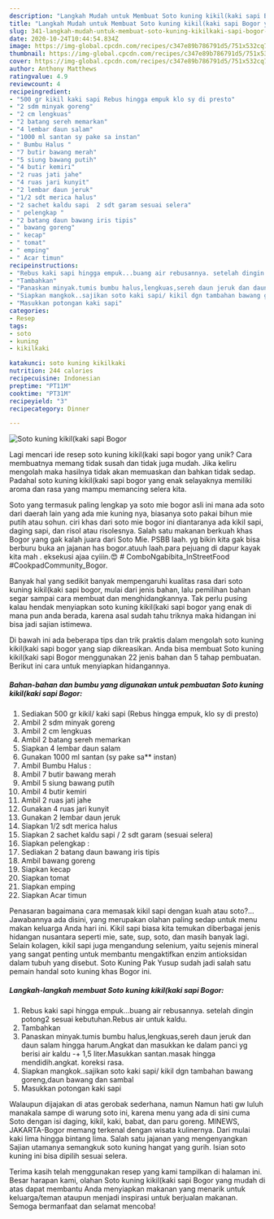 ```yaml
---
description: "Langkah Mudah untuk Membuat Soto kuning kikil(kaki sapi Bogor yang Lezat Sekali"
title: "Langkah Mudah untuk Membuat Soto kuning kikil(kaki sapi Bogor yang Lezat Sekali"
slug: 341-langkah-mudah-untuk-membuat-soto-kuning-kikilkaki-sapi-bogor-yang-lezat-sekali
date: 2020-10-24T10:44:54.834Z
image: https://img-global.cpcdn.com/recipes/c347e89b786791d5/751x532cq70/soto-kuning-kikilkaki-sapi-bogor-foto-resep-utama.jpg
thumbnail: https://img-global.cpcdn.com/recipes/c347e89b786791d5/751x532cq70/soto-kuning-kikilkaki-sapi-bogor-foto-resep-utama.jpg
cover: https://img-global.cpcdn.com/recipes/c347e89b786791d5/751x532cq70/soto-kuning-kikilkaki-sapi-bogor-foto-resep-utama.jpg
author: Anthony Matthews
ratingvalue: 4.9
reviewcount: 4
recipeingredient:
- "500 gr kikil kaki sapi Rebus hingga empuk klo sy di presto"
- "2 sdm minyak goreng"
- "2 cm lengkuas"
- "2 batang sereh memarkan"
- "4 lembar daun salam"
- "1000 ml santan sy pake sa instan"
- " Bumbu Halus "
- "7 butir bawang merah"
- "5 siung bawang putih"
- "4 butir kemiri"
- "2 ruas jati jahe"
- "4 ruas jari kunyit"
- "2 lembar daun jeruk"
- "1/2 sdt merica halus"
- "2 sachet kaldu sapi  2 sdt garam sesuai selera"
- " pelengkap "
- "2 batang daun bawang iris tipis"
- " bawang goreng"
- " kecap"
- " tomat"
- " emping"
- " Acar timun"
recipeinstructions:
- "Rebus kaki sapi hingga empuk...buang air rebusannya. setelah dingin potong2 sesuai kebutuhan.Rebus air untuk kaldu."
- "Tambahkan"
- "Panaskan minyak.tumis bumbu halus,lengkuas,sereh daun jeruk dan daun salam hingga harum.Angkat dan masukkan ke dalam panci yg berisi air kaldu -+ 1,5 liter.Masukkan santan.masak hingga mendidih.angkat. koreksi rasa."
- "Siapkan mangkok..sajikan soto kaki sapi/ kikil dgn tambahan bawang goreng,daun bawang dan sambal"
- "Masukkan potongan kaki sapi"
categories:
- Resep
tags:
- soto
- kuning
- kikilkaki

katakunci: soto kuning kikilkaki 
nutrition: 244 calories
recipecuisine: Indonesian
preptime: "PT11M"
cooktime: "PT31M"
recipeyield: "3"
recipecategory: Dinner

---
```



![Soto kuning kikil(kaki sapi Bogor](https://img-global.cpcdn.com/recipes/c347e89b786791d5/751x532cq70/soto-kuning-kikilkaki-sapi-bogor-foto-resep-utama.jpg)

Lagi mencari ide resep soto kuning kikil(kaki sapi bogor yang unik? Cara membuatnya memang tidak susah dan tidak juga mudah. Jika keliru mengolah maka hasilnya tidak akan memuaskan dan bahkan tidak sedap. Padahal soto kuning kikil(kaki sapi bogor yang enak selayaknya memiliki aroma dan rasa yang mampu memancing selera kita.

Soto yang termasuk paling lengkap ya soto mie bogor asli ini mana ada soto dari daerah lain yang ada mie kuning nya, biasanya soto pakai bihun mie putih atau sohun. ciri khas dari soto mie bogor ini diantaranya ada kikil sapi, daging sapi, dan risol atau risolesnya. Salah satu makanan berkuah khas Bogor yang gak kalah juara dari Soto Mie. PSBB laah. yg bikin kita gak bisa berburu buka an jajanan has bogor.atuuh laah.para pejuang di dapur kayak kita mah . eksekusi ajaa cyiiin.😍 # ComboNgabibita_InStreetFood #CookpadCommunity_Bogor.

Banyak hal yang sedikit banyak mempengaruhi kualitas rasa dari soto kuning kikil(kaki sapi bogor, mulai dari jenis bahan, lalu pemilihan bahan segar sampai cara membuat dan menghidangkannya. Tak perlu pusing kalau hendak menyiapkan soto kuning kikil(kaki sapi bogor yang enak di mana pun anda berada, karena asal sudah tahu triknya maka hidangan ini bisa jadi sajian istimewa.


Di bawah ini ada beberapa tips dan trik praktis dalam mengolah soto kuning kikil(kaki sapi bogor yang siap dikreasikan. Anda bisa membuat Soto kuning kikil(kaki sapi Bogor menggunakan 22 jenis bahan dan 5 tahap pembuatan. Berikut ini cara untuk menyiapkan hidangannya.

<!--inarticleads1-->

##### Bahan-bahan dan bumbu yang digunakan untuk pembuatan Soto kuning kikil(kaki sapi Bogor:

1. Sediakan 500 gr kikil/ kaki sapi (Rebus hingga empuk, klo sy di presto)
1. Ambil 2 sdm minyak goreng
1. Ambil 2 cm lengkuas
1. Ambil 2 batang sereh memarkan
1. Siapkan 4 lembar daun salam
1. Gunakan 1000 ml santan (sy pake sa** instan)
1. Ambil  Bumbu Halus :
1. Ambil 7 butir bawang merah
1. Ambil 5 siung bawang putih
1. Ambil 4 butir kemiri
1. Ambil 2 ruas jati jahe
1. Gunakan 4 ruas jari kunyit
1. Gunakan 2 lembar daun jeruk
1. Siapkan 1/2 sdt merica halus
1. Siapkan 2 sachet kaldu sapi / 2 sdt garam (sesuai selera)
1. Siapkan  pelengkap :
1. Sediakan 2 batang daun bawang iris tipis
1. Ambil  bawang goreng
1. Siapkan  kecap
1. Siapkan  tomat
1. Siapkan  emping
1. Siapkan  Acar timun


Penasaran bagaimana cara memasak kikil sapi dengan kuah atau soto?… Jawabannya ada disini, yang merupakan olahan paling sedap untuk menu makan keluarga Anda hari ini. Kikil sapi biasa kita temukan diberbagai jenis hidangan nusantara seperti mie, sate, sup, soto, dan masih banyak lagi. Selain kolagen, kikil sapi juga mengandung selenium, yaitu sejenis mineral yang sangat penting untuk membantu mengaktifkan enzim antioksidan dalam tubuh yang disebut. Soto Kuning Pak Yusup sudah jadi salah satu pemain handal soto kuning khas Bogor ini. 

<!--inarticleads2-->

##### Langkah-langkah membuat Soto kuning kikil(kaki sapi Bogor:

1. Rebus kaki sapi hingga empuk...buang air rebusannya. setelah dingin potong2 sesuai kebutuhan.Rebus air untuk kaldu.
1. Tambahkan
1. Panaskan minyak.tumis bumbu halus,lengkuas,sereh daun jeruk dan daun salam hingga harum.Angkat dan masukkan ke dalam panci yg berisi air kaldu -+ 1,5 liter.Masukkan santan.masak hingga mendidih.angkat. koreksi rasa.
1. Siapkan mangkok..sajikan soto kaki sapi/ kikil dgn tambahan bawang goreng,daun bawang dan sambal
1. Masukkan potongan kaki sapi


Walaupun dijajakan di atas gerobak sederhana, namun Namun hati gw luluh manakala sampe di warung soto ini, karena menu yang ada di sini cuma Soto dengan isi daging, kikil, kaki, babat, dan paru goreng. MINEWS, JAKARTA-Bogor memang terkenal dengan wisata kulinernya. Dari mulai kaki lima hingga bintang lima. Salah satu jajanan yang mengenyangkan Sajian utamanya semangkuk soto kuning hangat yang gurih. Isian soto kuning ini bisa dipilih sesuai selera. 

Terima kasih telah menggunakan resep yang kami tampilkan di halaman ini. Besar harapan kami, olahan Soto kuning kikil(kaki sapi Bogor yang mudah di atas dapat membantu Anda menyiapkan makanan yang menarik untuk keluarga/teman ataupun menjadi inspirasi untuk berjualan makanan. Semoga bermanfaat dan selamat mencoba!

